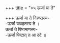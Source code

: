 +++
title = "०५ ऊर्जा या ते"

+++
ऊर्जा या ते निरुप्तस्य-  
-ऊर्जा यावहतस्य ते ।  
ऊर्जां ते पिष्यमाणस्य-  
-ऊर्जां पिष्टात् त आ ददे ॥